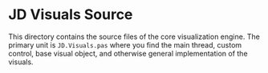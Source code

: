 # JD Visuals Source

This directory contains the source files of the core visualization engine. The primary unit is `JD.Visuals.pas` where you find the main thread, custom control, base visual object, and otherwise general implementation of the visuals.
